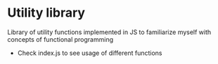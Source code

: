 # Utility library

Library of utility functions implemented in JS to familiarize myself with concepts of functional programming

* Check index.js to see usage of different functions
